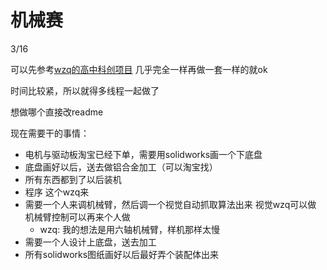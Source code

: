# 机械赛
3/16

可以先参考[wzq的高中科创项目](https://github.com/wzzzzq/RoboPicker) 几乎完全一样再做一套一样的就ok

时间比较紧，所以就得多线程一起做了

想做哪个直接改readme

现在需要干的事情：

- 电机与驱动板淘宝已经下单，需要用solidworks画一个下底盘
- 底盘画好以后，送去做铝合金加工（可以淘宝找）
- 所有东西都到了以后装机
- 程序 这个wzq来
- 需要一个人来调机械臂，然后调一个视觉自动抓取算法出来 视觉wzq可以做 机械臂控制可以再来个人做
    - wzq: 我的想法是用六轴机械臂，样机那样太慢
- 需要一个人设计上底盘，送去加工
- 所有solidworks图纸画好以后最好弄个装配体出来
